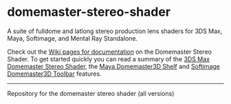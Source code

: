 # domemaster-stereo-shader #

A suite of fulldome and latlong stereo production lens shaders for 3DS Max, Maya, Softimage, and Mental Ray Standalone. 

Check out the [Wiki pages for documentation](https://github.com/zicher3d-org/domemaster-stereo-shader/wiki) on the Domemaster Stereo Shader. To get started quickly you can read a summary of the [3DS Max Domemaster Stereo Shader](https://github.com/zicher3d-org/domemaster-stereo-shader/wiki/3DS-Max-Domemaster3D-Install), the [Maya Domemaster3D Shelf](https://github.com/zicher3d-org/domemaster-stereo-shader/wiki/Maya-Domemaster3D-Shelf)  and [Softimage Domemaster3D Toolbar](https://github.com/zicher3d-org/domemaster-stereo-shader/wiki/Softimage-Domemaster3D-Toolbar) features.

----------

Repository for the domemaster stereo shader (all versions)

